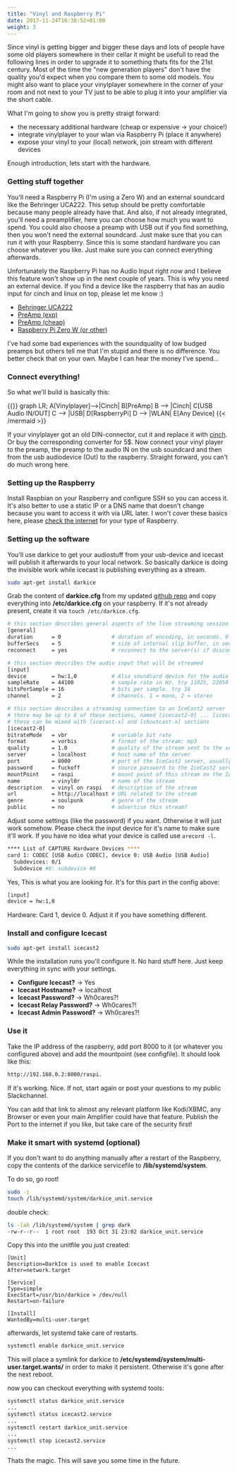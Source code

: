 ```yaml
---
title: "Vinyl and Raspberry Pi"
date: 2017-11-24T16:38:52+01:00
weight: 3
---
```


Since vinyl is getting bigger and bigger these days and lots of people have some old players somewhere in their cellar it might be usefull to read the following lines in order to upgrade it to something thats fits for the 21st century. Most of the time the "new generation players" don't have the quality you'd expect when you compare them to some old models. You might also want to place your vinylplayer somewhere in the corner of your room and not next to your TV just to be able to plug it into your amplifier via the short cable. 

What I'm going to show you is pretty straigt forward:

- the necessary additional hardware (cheap or expensive -> your choice!)
- integrate vinylplayer to your wlan via Raspberry Pi (place it anywhere)
- expose your vinyl to your (local) network, join stream with different devices

Enough introduction, lets start with the hardware.

### Getting stuff together

You'll need a Raspberry Pi (I'm using a Zero W) and an external soundcard like the Behringer UCA222. 
This setup should be pretty comfortable because many people already have that. 
And also, if not already integrated, you'll need a preamplifier, here you can choose how much you want to spend.
You could also choose a preamp with USB out if you find something, then you won't need the external soundcard. Just make sure that you can run it with your Raspberry. Since this is some standard hardware you can choose whatever you like. Just make sure you can connect everything afterwards. 

Unfortunately the Raspberry Pi has no Audio Input right now and I believe this feature won't show up in the next couple of years. This is why you need an external device. If you find a device like the raspberry that has an audio input for cinch and linux on top, please let me know :)

- [Behringer UCA222](https://www.amazon.com/Behringer-U-Control-Ultra-Low-Interface-Software/dp/B0023BYDHK/ref=sr_1_1?s=electronics&ie=UTF8&qid=1513687767&sr=8-1&keywords=Behringer+UCA222)
- [PreAmp (exp)](https://www.amazon.com/Musical-Fidelity-V90-LPS-Phono-Preamp/dp/B010FZ0JEQ/ref=sr_1_1?s=electronics&ie=UTF8&qid=1513687798&sr=1-1&keywords=musical+fidelity+v90)
- [PreAmp (cheap)](https://www.amazon.com/Pyle-Phono-Turntable-Preamp-Preamplifier/dp/B00025742A/ref=sr_1_3?s=electronics&ie=UTF8&qid=1513687825&sr=1-3&keywords=phono+preamp)
- [Raspberry Pi Zero W (or other)](https://www.amazon.com/CanaKit-Raspberry-Wireless-Official-Supply/dp/B071L2ZQZX/ref=sr_1_3?s=electronics&ie=UTF8&qid=1513687189&sr=1-3&keywords=raspberry+pi+zero+w)

I've had some bad experiences with the soundquality of low budged preamps but others tell me that I'm stupid and there is no difference. You better check that on your own. Maybe I can hear the money I've spend...

### Connect everything!

So what we'll build is basically this:

{{<mermaid align="left">}}
graph LR;
    A[Vinylplayer]-->|Cinch| B[PreAmp]
    B --> |Cinch| C[USB Audio IN/OUT]
    C --> |USB| D[RaspberryPi]
    D --> |WLAN| E[Any Device]
{{< /mermaid >}}

If your vinylplayer got an old DIN-connector, cut it and replace it with [cinch](https://www.amazon.de/Goobay-Cinchstecker-schwarz-high-quality/dp/B000L0ZO78/ref=sr_1_4?ie=UTF8&qid=1509494006&sr=8-4&keywords=cinch+stecker). Or buy the corresponding converter for 5$.
Now connect your vinyl player to the preamp, the preamp to the audio IN on the usb soundcard and then from the usb audiodevice (Out) to the raspberry. Straight forward, you can't do much wrong here.

### Setting up the Raspberry
Install Raspbian on your Raspberry and configure SSH so you can access it. It's also better to use a static IP or a DNS name that doesn't change because you want to access it with via URL later. I won't cover these basics here, please [check the internet](http://lmgtfy.com/?q=setting+up+raspberry+static+ip) for your type of Raspberry. 

### Setting up the software
You'll use darkice to get your audiostuff from your usb-device and icecast will publish it afterwards to your local network.
So basically darkice is doing the invisible work while icecast is publishing everything as a stream.

```bash
sudo apt-get install darkice
```

Grab the content of **darkice.cfg** from my updated [github repo](https://github.com/zepptron/vinyl0r/tree/master/etc) and copy everything into **/etc/darkice.cfg** on your raspberry.
If it's not already present, create it via `touch /etc/darkice.cfg`.

```bash
# this section describes general aspects of the live streaming session
[general]
duration      = 0                # duration of encoding, in seconds. 0 means forever
bufferSecs    = 5                # size of internal slip buffer, in seconds
reconnect     = yes              # reconnect to the server(s) if disconnected

# this section describes the audio input that will be streamed
[input]
device        = hw:1,0           # Alsa soundcard device for the audio input
sampleRate    = 44100            # sample rate in Hz. try 11025, 22050 or 44100
bitsPerSample = 16               # bits per sample. try 16
channel       = 2                # channels. 1 = mono, 2 = stereo

# this section describes a streaming connection to an IceCast2 server
# there may be up to 8 of these sections, named [icecast2-0] ... [icecast2-7]
# these can be mixed with [icecast-x] and [shoutcast-x] sections
[icecast2-0]
bitrateMode   = vbr              # variable bit rate
format        = vorbis           # format of the stream: mp3
quality       = 1.0              # quality of the stream sent to the server
server        = localhost      	 # host name of the server
port          = 8000             # port of the IceCast2 server, usually 8000
password      = fuckoff          # source password to the IceCast2 server
mountPoint    = raspi            # mount point of this stream on the IceCast2 server
name          = vinyl0r          # name of the stream
description   = vinyl on raspi   # description of the stream
url           = http://localhost # URL related to the stream
genre         = soulpunk         # genre of the stream
public        = no               # advertise this stream?
```

Adjust some settings (like the password) if you want. Otherwise it will just work somehow.
Please check the input device for it's name to make sure it'll work.
If you have no idea what your device is called use `arecord -l`.

```bash
**** List of CAPTURE Hardware Devices ****
card 1: CODEC [USB Audio CODEC], device 0: USB Audio [USB Audio]
  Subdevices: 0/1
  Subdevice #0: subdevice #0
```

Yes, This is what you are looking for. It's for this part in the config above:

```bash
[input]
device = hw:1,0 
```

Hardware: Card 1, device 0. Adjust it if you have something different.

### Install and configure Icecast

```bash
sudo apt-get install icecast2 
```

While the installation runs you'll configure it. No hard stuff here. Just keep everything in sync with your settings.

- **Configure Icecast?** -> Yes
- **Icecast Hostname?** -> localhost
- **Icecast Password?** -> Wh0cares?!
- **Icecast Relay Password?** -> Wh0cares?!
- **Icecast Admin Password?** -> Wh0cares?!

### Use it

Take the IP address of the raspberry, add port 8000 to it (or whatever you configured above) and add the mountpoint (see configfile).
It should look like this:

```bash
http://192.168.0.2:8000/raspi.
```

If it's working. Nice. If not, start again or post your questions to my public Slackchannel.

You can add that link to almost any relevant platform like Kodi/XBMC, any Browser or even your main Amplifier could have that feature. Publish the Port to the internet if you like, but take care of the security first! 

### Make it smart with systemd (optional)

If you don't want to do anything manually after a restart of the Raspberry, copy the contents of the darkice servicefile to **/lib/systemd/system**. 

To do so, go root!

```bash
sudo -i
touch /lib/systemd/system/darkice_unit.service
```

double check:
```bash
ls -lah /lib/systemd/system | grep dark
-rw-r--r--  1 root root  193 Oct 31 23:02 darkice_unit.service
```

Copy this into the unitfile you just created: 

```xxx
[Unit]
Description=DarkIce is used to enable Icecast
After=network.target

[Service]
Type=simple
ExecStart=/usr/bin/darkice > /dev/null
Restart=on-failure

[Install]
WantedBy=multi-user.target
```

afterwards, let systemd take care of restarts.

```bash
systemctl enable darkice_unit.service
```

This will place a symlink for darkice to **/etc/systemd/system/multi-user.target.wants/** in order to make it persistent. Otherwise it's gone after the next reboot.

now you can checkout everything with systemd tools:

```bash
systemctl status darkice_unit.service
...
systemctl status icecast2.service
...
systemctl restart darkice_unit.service
...
systemctl stop icecast2.service
...
```

Thats the magic. This will save you some time in the future.